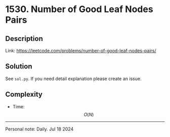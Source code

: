 # 1530. Number of Good Leaf Nodes Pairs

## Description

Link: https://leetcode.com/problems/number-of-good-leaf-nodes-pairs/

## Solution
See `sol.py`. If you need detail explanation please create an issue.

## Complexity
- Time: $$O(N)$$

---
Personal note: Daily. Jul 18 2024
